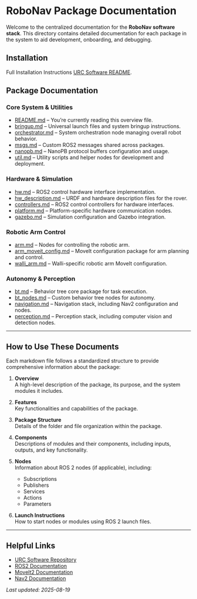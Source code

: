 # RoboNav Package Documentation

Welcome to the centralized documentation for the **RoboNav software stack**. This directory contains detailed documentation for each package in the system to aid development, onboarding, and debugging.

## Installation

Full Installation Instructions  [URC Software README](../README.md).

## Package Documentation

### Core System & Utilities
- [README.md](README.md) – You’re currently reading this overview file.  
- [bringup.md](bringup.md) – Universal launch files and system bringup instructions.  
- [orchestrator.md](orchestrator.md) – System orchestration node managing overall robot behavior.  
- [msgs.md](msgs.md) – Custom ROS2 messages shared across packages.  
- [nanopb.md](nanopb.md) – NanoPB protocol buffers configuration and usage.  
- [util.md](util.md) – Utility scripts and helper nodes for development and deployment.  

### Hardware & Simulation
- [hw.md](hw.md) – ROS2 control hardware interface implementation.  
- [hw_description.md](hw_description.md) – URDF and hardware description files for the rover.  
- [controllers.md](controllers.md) – ROS2 control controllers for hardware interfaces.  
- [platform.md](platform.md) – Platform-specific hardware communication nodes.  
- [gazebo.md](gazebo.md) – Simulation configuration and Gazebo integration.  

### Robotic Arm Control
- [arm.md](arm.md) – Nodes for controlling the robotic arm.  
- [arm_moveit_config.md](arm_moveit_config.md) – MoveIt configuration package for arm planning and control.  
- [walli_arm.md](walli_arm.md) – Walli-specific robotic arm MoveIt configuration.  

### Autonomy & Perception
- [bt.md](bt.md) – Behavior tree core package for task execution.  
- [bt_nodes.md](bt_nodes.md) – Custom behavior tree nodes for autonomy.  
- [navigation.md](navigation.md) – Navigation stack, including Nav2 configuration and nodes.  
- [perception.md](perception.md) – Perception stack, including computer vision and detection nodes.  

---

## How to Use These Documents

Each markdown file follows a standardized structure to provide comprehensive information about the package:

1. **Overview**  
   A high-level description of the package, its purpose, and the system modules it includes.

2. **Features**  
   Key functionalities and capabilities of the package.

3. **Package Structure**  
   Details of the folder and file organization within the package.

4. **Components**  
   Descriptions of modules and their components, including inputs, outputs, and key functionality.

5. **Nodes**  
   Information about ROS 2 nodes (if applicable), including:
   - Subscriptions  
   - Publishers  
   - Services  
   - Actions  
   - Parameters  

6. **Launch Instructions**  
   How to start nodes or modules using ROS 2 launch files.

---

## Helpful Links

- [URC Software Repository](https://github.com/RoboJackets/urc-software)
- [ROS2 Documentation](https://docs.ros.org/en/humble/index.html)
- [MoveIt2 Documentation](https://moveit.picknik.ai/main/index.html)
- [Nav2 Documentation](https://navigation.ros.org/)

_Last updated: 2025-08-19_

